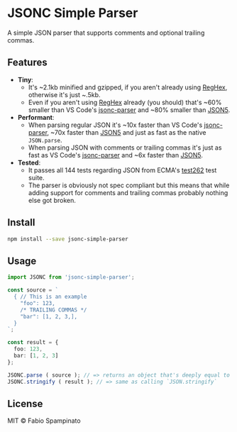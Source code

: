 # JSONC Simple Parser

A simple JSON parser that supports comments and optional trailing commas.

## Features

- **Tiny**:
  - It's ~2.1kb minified and gzipped, if you aren't already using [RegHex](https://github.com/kitten/reghex), otherwise it's just ~.5kb.
  - Even if you aren't using [RegHex](https://github.com/kitten/reghex) already (you should) that's ~60% smaller than VS Code's [jsonc-parser](https://www.npmjs.com/package/jsonc-parser) and ~80% smaller than [JSON5](https://www.npmjs.com/package/json5).
- **Performant**:
  - When parsing regular JSON it's ~10x faster than VS Code's [jsonc-parser](https://www.npmjs.com/package/jsonc-parser), ~70x faster than [JSON5](https://www.npmjs.com/package/json5) and just as fast as the native `JSON.parse`.
  - When parsing JSON with comments or trailing commas it's just as fast as VS Code's [jsonc-parser](https://www.npmjs.com/package/jsonc-parser) and ~6x faster than [JSON5](https://www.npmjs.com/package/json5).
- **Tested**:
  - It passes all 144 tests regarding JSON from ECMA's [test262](https://github.com/tc39/test262) test suite.
  - The parser is obviously not spec compliant but this means that while adding support for comments and trailing commas probably nothing else got broken.

## Install

```sh
npm install --save jsonc-simple-parser
```

## Usage

```ts
import JSONC from 'jsonc-simple-parser';

const source = `
  { // This is an example
    "foo": 123,
    /* TRAILING COMMAS */
    "bar": [1, 2, 3,],
  }
`;

const result = {
  foo: 123,
  bar: [1, 2, 3]
};

JSONC.parse ( source ); // => returns an object that's deeply equal to `result`
JSONC.stringify ( result ); // => same as calling `JSON.stringify`
```

## License

MIT © Fabio Spampinato
